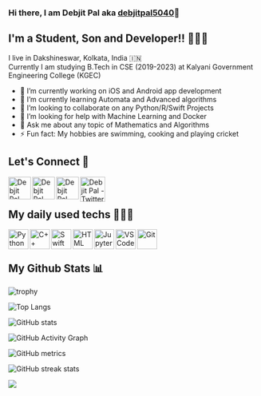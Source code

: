 ### Hi there, I am Debjit Pal aka [debjitpal5040][website]👋
## I'm a Student, Son and Developer!! 👨🏻‍💻
I live in Dakshineswar, Kolkata, India 🇮🇳 <br>
Currently I am studying B.Tech in CSE (2019-2023) at Kalyani Government Engineering College (KGEC)
- 🔭 I’m currently working on iOS and Android app development 
- 🌱 I’m currently learning Automata and Advanced algorithms
- 👯 I’m looking to collaborate on any Python/R/Swift Projects
- 🤔 I’m looking for help with Machine Learning and Docker
- 💬 Ask me about any topic of Mathematics and Algorithms
- ⚡ Fun fact: My hobbies are swimming, cooking and playing cricket
## Let's Connect 🤝

<a href="https://www.linkedin.com/in/debjit-pal-539214192">
  <img align="left" alt="Debjit Pal - LinkedIn" width="45px" src="https://upload.wikimedia.org/wikipedia/commons/thumb/e/e9/Linkedin_icon.svg/256px-Linkedin_icon.svg.png"/>
</a>
<a href="https://www.facebook.com/debjit.pal.18847">
  <img align="left" alt="Debjit Pal - Facebook" width="45px" src="https://www.vectorlogo.zone/logos/facebook/facebook-official.svg"/>
</a>
<a href="https://www.instagram.com/debjitpal5040">
  <img align="left" alt="Debjit Pal - Instagram" width="45px" src="https://www.vectorlogo.zone/logos/instagram/instagram-icon.svg"/>
</a>
<a href="https://twitter.com/debjitpal5040">
  <img align="left" alt="Debjit Pal - Twitter" width="50px" src="https://upload.wikimedia.org/wikipedia/sco/9/9f/Twitter_bird_logo_2012.svg"/>
</a>
<br><br>

## My daily used techs 👨🏻‍💻 

<img align="left" alt="Python" width="40px" src="https://cdn.worldvectorlogo.com/logos/python-5.svg"/>
<img align="left" alt="C++" width="40px" src="https://seeklogo.com/images/C/c-logo-43CE78FF9C-seeklogo.com.png"/>
<img align="left" alt="Swift" width="40px" src="https://seeklogo.com/images/S/swift-logo-E9182990F5-seeklogo.com.png"/>
<img align="left" alt="HTML" width="40px" src="https://seeklogo.com/images/H/html5-without-wordmark-color-logo-14D252D878-seeklogo.com.png"/>
<img align="left" alt="Jupyter-Notebook" width="40px" src="https://seeklogo.com/images/J/jupyter-logo-A91705F539-seeklogo.com.png"/>
<img align="left" alt="VSCode" width="40px" src="https://seeklogo.com/images/V/visual-studio-code-logo-449D71944F-seeklogo.com.png"/>
<img align="left" alt="Git" width="40px" src="https://seeklogo.com/images/G/git-logo-CD8D6F1C09-seeklogo.com.png"/>
<br><br>

## My Github Stats 📊

![trophy](https://github-profile-trophy.vercel.app/?username=debjitpal5040)

![Top Langs](https://github-readme-stats.vercel.app/api/top-langs/?username=debjitpal5040&theme=radical&layout=compact)

![GitHub stats](https://github-readme-stats.vercel.app/api?username=debjitpal5040&show_icons=true&theme=radical)  

![GitHub Activity Graph](https://activity-graph.herokuapp.com/graph?username=debjitpal5040)  

![GitHub metrics](https://metrics.lecoq.io/debjitpal5040)  

![GitHub streak stats](https://github-readme-streak-stats.herokuapp.com/?user=debjitpal5040&theme=radical)  

![](https://komarev.com/ghpvc/?username=debjitpal5040&color=blueviolet&label=PROFILE+VIEWS&style=plastic)



[website]: https://debjitpal5040.github.io
